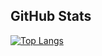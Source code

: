 ## GitHub Stats

[![Top Langs](https://github-readme-stats.vercel.app/api/top-langs/?username=shabiasaeed&layout=compact&theme=radical)](https://github.com/anuraghazra/github-readme-stats)


